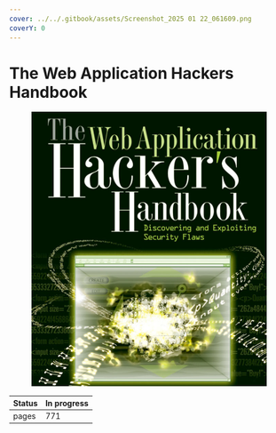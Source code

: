 ```yaml
---
cover: ../../.gitbook/assets/Screenshot_2025 01 22_061609.png
coverY: 0
---
```


# The Web Application Hackers Handbook

<figure><img src="../../.gitbook/assets/Screenshot_2025 01 22_061609.png" alt=""><figcaption></figcaption></figure>

| Status | In progress |
| ------ | ----------- |
| pages  | 771         |
